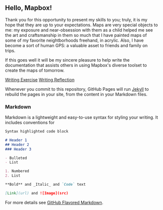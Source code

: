 ## Hello, Mapbox!

Thank you for this opportunity to present my skills to you; truly, it is my hope that they are up to your expectations.
Maps are very special objects to me: my exposure and near-obsession with them as a child helped me see the art and
craftsmanship in them so much that I have painted maps of some of my favorite neightborhoods freehand, in
acrylic. Also, I have become a sort of human GPS: a valuable asset to friends and family on trips.

If this goes well it will be my sincere pleasure to help write the documentation that assists others in using Mapbox's diverse
toolset to create the maps of tomorrow.

[Writing Exercise](https://mayormcmatt.github.io/mb-doc-test/writing-exercise.html)
[Writing Reflection](https://mayormcmatt.github.io/mb-doc-test/writing-reflection.html)

Whenever you commit to this repository, GitHub Pages will run [Jekyll](https://jekyllrb.com/) to rebuild the pages in your site, from the content in your Markdown files.

### Markdown

Markdown is a lightweight and easy-to-use syntax for styling your writing. It includes conventions for

```markdown
Syntax highlighted code block

# Header 1
## Header 2
### Header 3

- Bulleted
- List

1. Numbered
2. List

**Bold** and _Italic_ and `Code` text

[Link](url) and ![Image](src)
```

For more details see [GitHub Flavored Markdown](https://guides.github.com/features/mastering-markdown/).